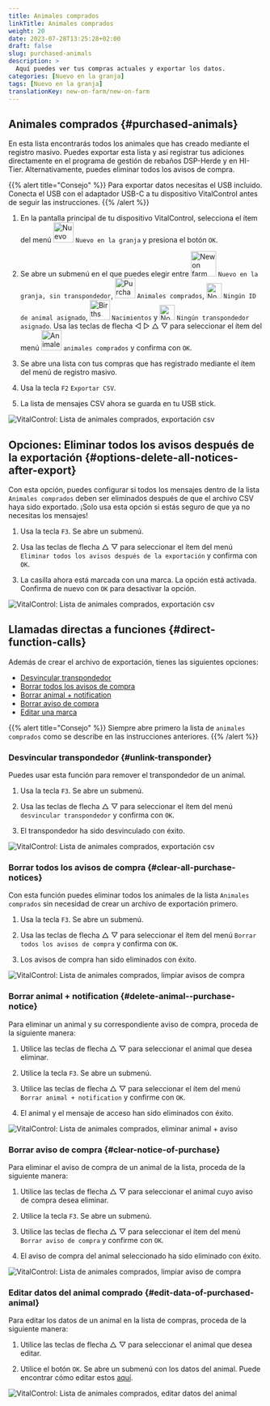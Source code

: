 ```yaml
---
title: Animales comprados
linkTitle: Animales comprados
weight: 20
date: 2023-07-28T13:25:28+02:00
draft: false
slug: purchased-animals
description: >
  Aquí puedes ver tus compras actuales y exportar los datos.
categories: [Nuevo en la granja]
tags: [Nuevo en la granja]
translationKey: new-on-farm/new-on-farm
---
```

## Animales comprados {#purchased-animals}

En esta lista encontrarás todos los animales que has creado mediante el registro masivo. Puedes exportar esta lista y así registrar tus adiciones directamente en el programa de gestión de rebaños DSP-Herde y en HI-Tier. Alternativamente, puedes eliminar todos los avisos de compra.

{{% alert title="Consejo" %}}
Para exportar datos necesitas el USB incluido. Conecta el USB con el adaptador USB-C a tu dispositivo VitalControl antes de seguir las instrucciones.
{{% /alert %}}

1. En la pantalla principal de tu dispositivo VitalControl, selecciona el ítem del menú <img src="/icons/main/new-on-farm.svg" width="40" align="bottom" alt="Nuevo en la granja" /> `Nuevo en la granja` y presiona el botón `OK`.

2. Se abre un submenú en el que puedes elegir entre <img src="/icons/registration/new-on-farm-no-transponder.svg" width="50" align="bottom" alt="New on farm, no transponder" /> `Nuevo en la granja, sin transpondedor`, <img src="/icons/main/new-on-farm.svg" width="40" align="bottom" alt="Purchased animals" /> `Animales comprados`, <img src="/icons/registration/no-eartag-number.svg" width="30" align="bottom" alt="No national animal ID" /> `Ningún ID de animal asignado`, <img src="/icons/main/births.svg" width="40" align="bottom" alt="Births" /> `Nacimientos` y <img src="/icons/registration/no-transponder.svg" width="30" align="bottom" alt="No transponder assigned" /> `Ningún transpondedor asignado`. Usa las teclas de flecha ◁ ▷ △ ▽ para seleccionar el ítem del menú <img src="/icons/main/new-on-farm.svg" width="40" align="bottom" alt="Animales comprados" /> `animales comprados` y confirma con `OK`.

3. Se abre una lista con tus compras que has registrado mediante el ítem del menú de registro masivo.

4. Usa la tecla `F2` `Exportar CSV`.

5. La lista de mensajes CSV ahora se guarda en tu USB stick.

![VitalControl: Lista de animales comprados, exportación csv](../images/purchasedanimals.png "Animales comprados, exportación csv")

## Opciones: Eliminar todos los avisos después de la exportación {#options-delete-all-notices-after-export}

Con esta opción, puedes configurar si todos los mensajes dentro de la lista `Animales comprados` deben ser eliminados después de que el archivo CSV haya sido exportado. ¡Solo usa esta opción si estás seguro de que ya no necesitas los mensajes!

1. Usa la tecla `F3`. Se abre un submenú.

2. Usa las teclas de flecha △ ▽ para seleccionar el ítem del menú `Eliminar todos los avisos después de la exportación` y confirma con `OK`.

3. La casilla ahora está marcada con una marca. La opción está activada. Confirma de nuevo con `OK` para desactivar la opción.

![VitalControl: Lista de animales comprados, exportación csv](../images/delete-all.png "Eliminar todos los avisos después de la exportación")

## Llamadas directas a funciones {#direct-function-calls}

Además de crear el archivo de exportación, tienes las siguientes opciones:

- [Desvincular transpondedor](#desvincular-transpondedor)
- [Borrar todos los avisos de compra](#borrar-todos-los-avisos-de-compra)
- [Borrar animal + notification](#borrar-animal--notification)
- [Borrar aviso de compra](#borrar-aviso-de-compra)
- [Editar una marca](#editar-datos-del-animal-comprado)

{{% alert title="Consejo" %}}
Siempre abre primero la lista de `animales comprados` como se describe en las instrucciones anteriores.
{{% /alert %}}

### Desvincular transpondedor {#unlink-transponder}

Puedes usar esta función para remover el transpondedor de un animal.

1. Usa la tecla `F3`. Se abre un submenú.

2. Usa las teclas de flecha △ ▽ para seleccionar el ítem del menú `desvincular transpondedor` y confirma con `OK`.

3. El transpondedor ha sido desvinculado con éxito.

![VitalControl: Lista de animales comprados, exportación csv](../images/unlink-transponder.png "Animales comprados, desvincular transpondedor")

### Borrar todos los avisos de compra {#clear-all-purchase-notices}

Con esta función puedes eliminar todos los animales de la lista `Animales comprados` sin necesidad de crear un archivo de exportación primero.

1. Usa la tecla `F3`. Se abre un submenú.

2. Usa las teclas de flecha △ ▽ para seleccionar el ítem del menú `Borrar todos los avisos de compra` y confirma con `OK`.

3. Los avisos de compra han sido eliminados con éxito.

![VitalControl: Lista de animales comprados, limpiar avisos de compra](../images/clear.png "Limpiar todos los avisos de compra")

### Borrar animal + notification {#delete-animal--purchase-notice}

Para eliminar un animal y su correspondiente aviso de compra, proceda de la siguiente manera:

1. Utilice las teclas de flecha △ ▽ para seleccionar el animal que desea eliminar.

2. Utilice la tecla `F3`. Se abre un submenú.

3. Utilice las teclas de flecha △ ▽ para seleccionar el ítem del menú `Borrar animal + notification` y confirme con `OK`.

4. El animal y el mensaje de acceso han sido eliminados con éxito.

![VitalControl: Lista de animales comprados, eliminar animal + aviso](../images/delete.png "Eliminar animal + aviso")

### Borrar aviso de compra {#clear-notice-of-purchase}

Para eliminar el aviso de compra de un animal de la lista, proceda de la siguiente manera:

1. Utilice las teclas de flecha △ ▽ para seleccionar el animal cuyo aviso de compra desea eliminar.

2. Utilice la tecla `F3`. Se abre un submenú.

3. Utilice las teclas de flecha △ ▽ para seleccionar el ítem del menú `Borrar aviso de compra` y confirme con `OK`.

4. El aviso de compra del animal seleccionado ha sido eliminado con éxito.

![VitalControl: Lista de animales comprados, limpiar aviso de compra](../images/clearnotice.png "Limpiar aviso de compra")

### Editar datos del animal comprado {#edit-data-of-purchased-animal}

Para editar los datos de un animal en la lista de compras, proceda de la siguiente manera:

1. Utilice las teclas de flecha △ ▽ para seleccionar el animal que desea editar.

2. Utilice el botón `OK`. Se abre un submenú con los datos del animal. Puede encontrar cómo editar estos [aquí](/es/docs/actions/edit/#editar-datos-del-animal).

![VitalControl: Lista de animales comprados, editar datos del animal](../images/edit.png "Editar datos del animal comprado")
